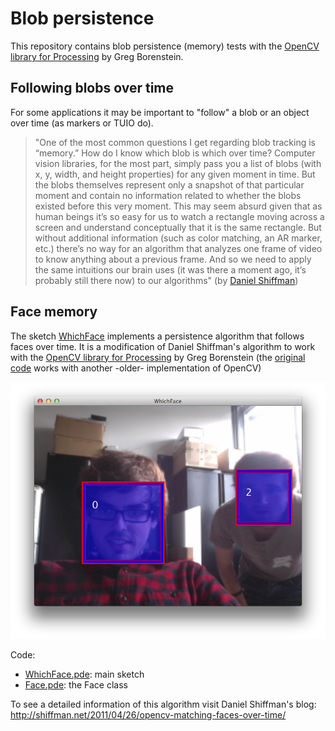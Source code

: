 Blob persistence
================

This repository contains blob persistence (memory) tests with the [OpenCV library for Processing](https://github.com/atduskgreg/opencv-processing) by Greg Borenstein.

## Following blobs over time

For some applications it may be important to "follow" a blob or an object over time (as markers or TUIO do).

> "One of the most common questions I get regarding blob tracking is “memory.” How do I know which blob is which over time? Computer vision libraries, for the most part, simply pass you a list of blobs (with x, y, width, and height properties) for any given moment in time. But the blobs themselves represent only a snapshot of that particular moment and contain no information related to whether the blobs existed before this very moment. This may seem absurd given that as human beings it’s so easy for us to watch a rectangle moving across a screen and understand conceptually that it is the same rectangle. But without additional information (such as color matching, an AR marker, etc.) there’s no way for an algorithm that analyzes one frame of video to know anything about a previous frame. And so we need to apply the same intuitions our brain uses (it was there a moment ago, it’s probably still there now) to our algorithms" (by [Daniel Shiffman](http://shiffman.net/2011/04/26/opencv-matching-faces-over-time/))

## Face memory

The sketch [WhichFace](WhichFace) implements a persistence algorithm that follows faces over time. It is a modification of Daniel Shiffman's algorithm to work with the [OpenCV library for Processing](https://github.com/atduskgreg/opencv-processing) by Greg Borenstein (the [original code](http://shiffman.net/p5/whichface.zip) works with another -older- implementation of OpenCV)

![](WhichFace/screenshots/whichface.png)

Code:
- [WhichFace.pde](https://github.com/FH-Potsdam/2014-2015-WiSe-15PP-PW-DIY-Moultitouch/tree/master/open-cv/WhichFace/WhichFace.pde): main sketch
- [Face.pde](https://github.com/FH-Potsdam/2014-2015-WiSe-15PP-PW-DIY-Moultitouch/tree/master/open-cv/WhichFace/Face.pde): the Face class

To see a detailed information of this algorithm visit Daniel Shiffman's blog:
http://shiffman.net/2011/04/26/opencv-matching-faces-over-time/
